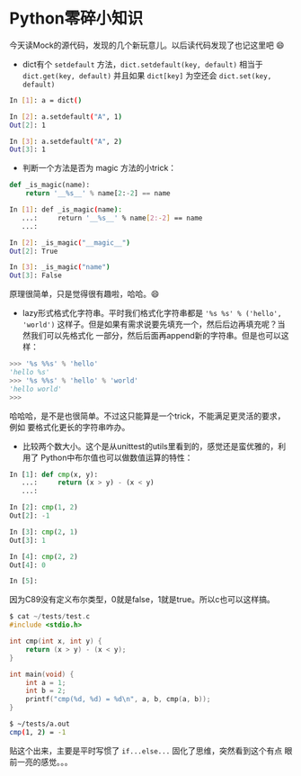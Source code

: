 # Python零碎小知识

今天读Mock的源代码，发现的几个新玩意儿。以后读代码发现了也记这里吧 :smile:

- dict有个 `setdefault` 方法，`dict.setdefault(key, default)` 相当于
`dict.get(key, default)` 并且如果 `dict[key]` 为空还会 `dict.set(key, default)`

```bash
In [1]: a = dict()

In [2]: a.setdefault("A", 1)
Out[2]: 1

In [3]: a.setdefault("A", 2)
Out[3]: 1
```

- 判断一个方法是否为 magic 方法的小trick：

```python
def _is_magic(name):
    return '__%s__' % name[2:-2] == name
```

```bash
In [1]: def _is_magic(name):
   ...:     return '__%s__' % name[2:-2] == name
   ...:

In [2]: _is_magic("__magic__")
Out[2]: True

In [3]: _is_magic("name")
Out[3]: False
```

原理很简单，只是觉得很有趣啦，哈哈。:smile:

- lazy形式格式化字符串。平时我们格式化字符串都是 `'%s %s' % ('hello', 'world')`
这样子。但是如果有需求说要先填充一个，然后后边再填充呢？当然我们可以先格式化
一部分，然后后面再append新的字符串。但是也可以这样：

```python
>>> '%s %%s' % 'hello'
'hello %s'
>>> '%s %%s' % 'hello' % 'world'
'hello world'
>>>
```

哈哈哈，是不是也很简单。不过这只能算是一个trick，不能满足更灵活的要求，例如
要格式化更长的字符串咋办。

- 比较两个数大小。这个是从unittest的utils里看到的，感觉还是蛮优雅的，利用了
Python中布尔值也可以做数值运算的特性：

```python
In [1]: def cmp(x, y):
   ...:     return (x > y) - (x < y)
   ...:

In [2]: cmp(1, 2)
Out[2]: -1

In [3]: cmp(2, 1)
Out[3]: 1

In [4]: cmp(2, 2)
Out[4]: 0

In [5]:
```

因为C89没有定义布尔类型，0就是false，1就是true。所以c也可以这样搞。

```c
$ cat ~/tests/test.c
#include <stdio.h>

int cmp(int x, int y) {
    return (x > y) - (x < y);
}

int main(void) {
    int a = 1;
    int b = 2;
    printf("cmp(%d, %d) = %d\n", a, b, cmp(a, b));
}
```

```bash
$ ~/tests/a.out
cmp(1, 2) = -1
```

贴这个出来，主要是平时写惯了 `if...else...` 固化了思维，突然看到这个有点
眼前一亮的感觉。。。
